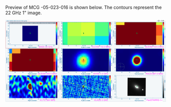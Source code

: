 Preview of MCG -05-023-016 is shown below. The contours represent the 22 GHz 1" image. 

![MCG-05-023-016.png](MCG-05-023-016.png "MCG-05-023-016")

